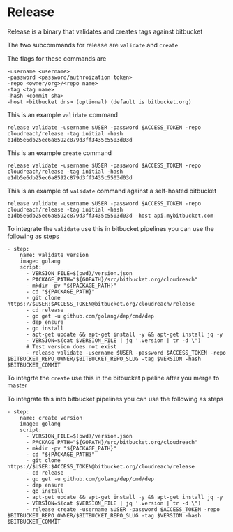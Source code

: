 # Release

Release is a binary that validates and creates tags against bitbucket

The two subcommands for release are `validate` and `create`

The flags for these commands are 

```
-username <username>
-password <password/authroization token> 
-repo <owner/org>/<repo name>
-tag <tag name>
-hash <commit sha>
-host <bitbucket dns> (optional) (default is bitbucket.org)
```

This is an example `validate` command

```
release validate -username $USER -password $ACCESS_TOKEN -repo cloudreach/release -tag initial -hash e1db5e6db25ec6a8592c879d3ff3435c5503d03d
```

This is an example `create` command

```
release validate -username $USER -password $ACCESS_TOKEN -repo cloudreach/release -tag initial -hash e1db5e6db25ec6a8592c879d3ff3435c5503d03d
```

This is an example of `validate` command against a self-hosted bitbucket
```
release validate -username $USER -password $ACCESS_TOKEN -repo cloudreach/release -tag initial -hash e1db5e6db25ec6a8592c879d3ff3435c5503d03d -host api.mybitbucket.com
```

To integrate the `validate` use this in bitbucket pipelines you can use the following as steps

```
- step:
    name: validate version
    image: golang
    script:
      - VERSION_FILE=$(pwd)/version.json
      - PACKAGE_PATH="${GOPATH}/src/bitbucket.org/cloudreach"
      - mkdir -pv "${PACKAGE_PATH}"
      - cd "${PACKAGE_PATH}"
      - git clone https://$USER:$ACCESS_TOKEN@bitbucket.org/cloudreach/release
      - cd release
      - go get -u github.com/golang/dep/cmd/dep
      - dep ensure
      - go install
      - apt-get update && apt-get install -y && apt-get install jq -y
      - VERSION=$(cat $VERSION_FILE | jq '.version'| tr -d \")
      # Test version does not exist
      - release validate -username $USER -password $ACCESS_TOKEN -repo $BITBUCKET_REPO_OWNER/$BITBUCKET_REPO_SLUG -tag $VERSION -hash $BITBUCKET_COMMIT

```

To integrte the `create` use this in the bitbucket pipeline after you merge to master

To integrate this into bitbucket pipelines you can use the following as steps

```
- step:
    name: create version
    image: golang
    script:
      - VERSION_FILE=$(pwd)/version.json
      - PACKAGE_PATH="${GOPATH}/src/bitbucket.org/cloudreach"
      - mkdir -pv "${PACKAGE_PATH}"
      - cd "${PACKAGE_PATH}"
      - git clone https://$USER:$ACCESS_TOKEN@bitbucket.org/cloudreach/release
      - cd release
      - go get -u github.com/golang/dep/cmd/dep
      - dep ensure
      - go install
      - apt-get update && apt-get install -y && apt-get install jq -y
      - VERSION=$(cat $VERSION_FILE | jq '.version'| tr -d \")
      - release create -username $USER -password $ACCESS_TOKEN -repo $BITBUCKET_REPO_OWNER/$BITBUCKET_REPO_SLUG -tag $VERSION -hash $BITBUCKET_COMMIT
```
